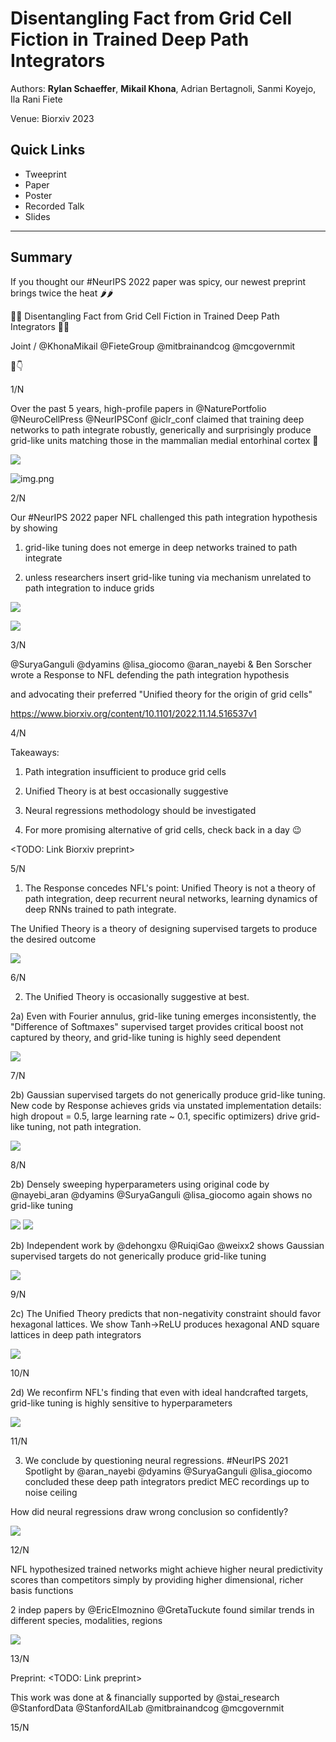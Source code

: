 # Disentangling Fact from Grid Cell Fiction in Trained Deep Path Integrators

Authors: **Rylan Schaeffer**, **Mikail Khona**, Adrian Bertagnoli, Sanmi Koyejo, Ila Rani Fiete

Venue: Biorxiv 2023

## Quick Links

- Tweeprint
- Paper
- Poster
- Recorded Talk
- Slides

-----

## Summary

If you thought our #NeurIPS 2022 paper was spicy, our newest preprint brings twice the heat 🌶️🌶️

🤔🧠 Disentangling Fact from Grid Cell Fiction in Trained Deep Path Integrators 🤔🧠

Joint / @KhonaMikail @FieteGroup @mitbrainandcog @mcgovernmit

🧵👇

1/N

Over the past 5 years, high-profile papers in @NaturePortfolio @NeuroCellPress @NeurIPSConf  @iclr_conf
claimed that training deep networks to path integrate robustly, generically and surprisingly produce grid-like units
matching those in the mammalian medial entorhinal cortex 🧠

![](img_01.png)

![img.png](img.png)

2/N

Our #NeurIPS 2022 paper NFL challenged this path integration hypothesis by showing

1) grid-like tuning does not emerge in deep networks trained to path integrate

2) unless researchers insert grid-like tuning via mechanism unrelated to path integration to induce grids

![](img_02.jpg)

![](img_03.jpg)

3/N

@SuryaGanguli @dyamins @lisa_giocomo @aran_nayebi & Ben Sorscher wrote a Response to NFL defending the path integration hypothesis

and advocating their preferred "Unified theory for the origin of grid cells"

https://www.biorxiv.org/content/10.1101/2022.11.14.516537v1

4/N

Takeaways:

1. Path integration insufficient to produce grid cells

2. Unified Theory is at best occasionally suggestive

3. Neural regressions methodology should be investigated

4. For more promising alternative of grid cells, check back in a day 😉

<TODO: Link Biorxiv preprint>
 
5/N

1. The Response concedes NFL's point: Unified Theory is not a theory of path integration, deep recurrent neural networks, learning dynamics of deep RNNs trained to path integrate.

The Unified Theory is a theory of designing supervised targets to produce the desired outcome

![](img_04.png)

6/N

2. The Unified Theory is occasionally suggestive at best.

2a) Even with Fourier annulus, grid-like tuning emerges inconsistently, the "Difference of Softmaxes" supervised target provides critical boost not captured by theory, and grid-like tuning is highly seed dependent

![](img_05.png)

7/N

2b) Gaussian supervised targets do not generically produce grid-like tuning. New code by Response achieves grids via unstated implementation details: high dropout = 0.5, large learning rate ~ 0.1, specific optimizers) drive grid-like tuning, not path integration.

![](img_06.png)

8/N

2b) Densely sweeping hyperparameters using original code by @nayebi_aran @dyamins @SuryaGanguli @lisa_giocomo again shows no grid-like tuning

![](img_07.png)
![](img_08.png)

2b) Independent work by @dehongxu @RuiqiGao @weixx2 shows Gaussian supervised targets do not generically produce grid-like tuning

![](img_09.png)

9/N

2c) The Unified Theory predicts that non-negativity constraint should favor hexagonal lattices. We show Tanh->ReLU produces hexagonal AND square lattices in deep path integrators

![](img_10.png)

10/N

2d) We reconfirm NFL's finding that even with ideal handcrafted targets, grid-like tuning is highly sensitive to hyperparameters

![](img_11.png)

11/N

3. We conclude by questioning neural regressions.  #NeurIPS 2021 Spotlight by @aran_nayebi @dyamins @SuryaGanguli @lisa_giocomo concluded these deep path integrators predict MEC recordings up to noise ceiling

How did neural regressions draw wrong conclusion so confidently?

![](img_12.png)

12/N

NFL hypothesized trained networks might achieve higher neural predictivity scores than
competitors simply by providing higher dimensional, richer basis functions

2 indep papers by @EricElmoznino @GretaTuckute found similar trends in different species, modalities, regions

![](img_13.png)

13/N

Preprint: <TODO: Link preprint>

This work was done at & financially supported by @stai_research @StanfordData @StanfordAILab @mitbrainandcog @mcgovernmit

15/N

